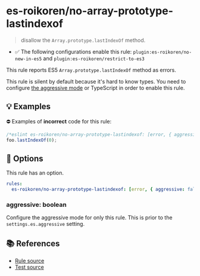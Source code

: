 # es-roikoren/no-array-prototype-lastindexof
> disallow the `Array.prototype.lastIndexOf` method.

- ✅ The following configurations enable this rule: `plugin:es-roikoren/no-new-in-es5` and `plugin:es-roikoren/restrict-to-es3`

This rule reports ES5 `Array.prototype.lastIndexOf` method as errors.

This rule is silent by default because it's hard to know types. You need to configure [the aggressive mode](../#the-aggressive-mode) or TypeScript in order to enable this rule.

## 💡 Examples

⛔ Examples of **incorrect** code for this rule:

```js
/*eslint es-roikoren/no-array-prototype-lastindexof: [error, { aggressive: true }] */
foo.lastIndexOf(0);
```

## 🔧 Options

This rule has an option.

```yml
rules:
  es-roikoren/no-array-prototype-lastindexof: [error, { aggressive: false }]
```

### aggressive: boolean

Configure the aggressive mode for only this rule.
This is prior to the `settings.es.aggressive` setting.

## 📚 References

- [Rule source](https://github.com/roikoren755/eslint-plugin-es/blob/v1.0.1/src/rules/no-array-prototype-lastindexof.ts)
- [Test source](https://github.com/roikoren755/eslint-plugin-es/blob/v1.0.1/tests/src/rules/no-array-prototype-lastindexof.ts)
